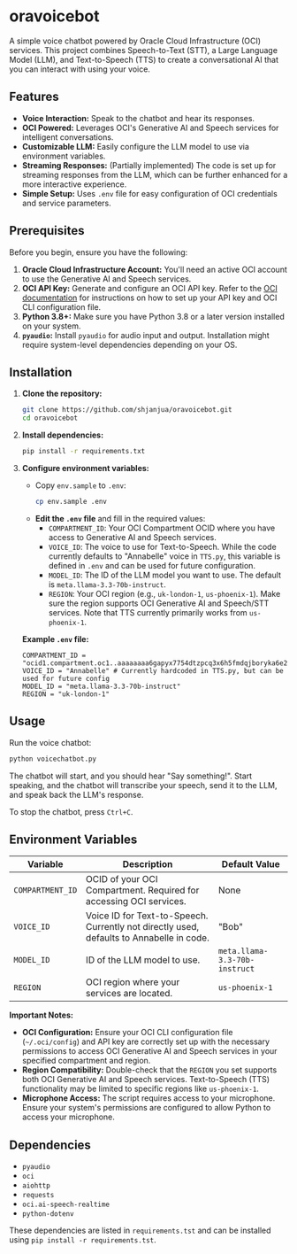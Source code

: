 # oravoicebot

A simple voice chatbot powered by Oracle Cloud Infrastructure (OCI) services. This project combines Speech-to-Text (STT), a Large Language Model (LLM), and Text-to-Speech (TTS) to create a conversational AI that you can interact with using your voice.

## Features

- **Voice Interaction:** Speak to the chatbot and hear its responses.
- **OCI Powered:** Leverages OCI's Generative AI and Speech services for intelligent conversations.
- **Customizable LLM:** Easily configure the LLM model to use via environment variables.
- **Streaming Responses:** (Partially implemented) The code is set up for streaming responses from the LLM, which can be further enhanced for a more interactive experience.
- **Simple Setup:**  Uses `.env` file for easy configuration of OCI credentials and service parameters.

## Prerequisites

Before you begin, ensure you have the following:

1. **Oracle Cloud Infrastructure Account:** You'll need an active OCI account to use the Generative AI and Speech services.
2. **OCI API Key:**  Generate and configure an OCI API key. Refer to the [OCI documentation](https://docs.oracle.com/en-us/iaas/Content/API/Concepts/apisigningkey.htm) for instructions on how to set up your API key and OCI CLI configuration file.
3. **Python 3.8+:**  Make sure you have Python 3.8 or a later version installed on your system.
4. **`pyaudio`:** Install `pyaudio` for audio input and output.  Installation might require system-level dependencies depending on your OS. 

## Installation

1. **Clone the repository:**
   ```bash
   git clone https://github.com/shjanjua/oravoicebot.git
   cd oravoicebot
   ```

2. **Install dependencies:**
   ```bash
   pip install -r requirements.txt
   ```

3. **Configure environment variables:**
   - Copy `env.sample` to `.env`:
     ```bash
     cp env.sample .env
     ```
   - **Edit the `.env` file** and fill in the required values:
     - `COMPARTMENT_ID`: Your OCI Compartment OCID where you have access to Generative AI and Speech services.
     - `VOICE_ID`: The voice to use for Text-to-Speech.  While the code currently defaults to "Annabelle" voice in `TTS.py`, this variable is defined in `.env` and can be used for future configuration.
     - `MODEL_ID`: The ID of the LLM model you want to use. The default is `meta.llama-3.3-70b-instruct`.
     - `REGION`: Your OCI region (e.g., `uk-london-1`, `us-phoenix-1`). Make sure the region supports OCI Generative AI and Speech/STT services.  Note that TTS currently primarily works from `us-phoenix-1`.

   **Example `.env` file:**
   ```
   COMPARTMENT_ID = "ocid1.compartment.oc1..aaaaaaaa6gapyx7754dtzpcq3x6h5fmdqjboryka6e2vndc7uds5pmqsqvuq"
   VOICE_ID = "Annabelle" # Currently hardcoded in TTS.py, but can be used for future config
   MODEL_ID = "meta.llama-3.3-70b-instruct"
   REGION = "uk-london-1"
   ```

## Usage

Run the voice chatbot:

```bash
python voicechatbot.py
```

The chatbot will start, and you should hear "Say something!".  Start speaking, and the chatbot will transcribe your speech, send it to the LLM, and speak back the LLM's response.

To stop the chatbot, press `Ctrl+C`.

## Environment Variables

| Variable        | Description                                                                    | Default Value                |
|-----------------|--------------------------------------------------------------------------------|------------------------------|
| `COMPARTMENT_ID` | OCID of your OCI Compartment. Required for accessing OCI services.              | None                         |
| `VOICE_ID`       | Voice ID for Text-to-Speech. Currently not directly used, defaults to Annabelle in code. | "Bob"                        |
| `MODEL_ID`       | ID of the LLM model to use.                                                     | `meta.llama-3.3-70b-instruct` |
| `REGION`         | OCI region where your services are located.                                    | `us-phoenix-1`               |

**Important Notes:**

- **OCI Configuration:** Ensure your OCI CLI configuration file (`~/.oci/config`) and API key are correctly set up with the necessary permissions to access OCI Generative AI and Speech services in your specified compartment and region.
- **Region Compatibility:** Double-check that the `REGION` you set supports both OCI Generative AI and Speech services.  Text-to-Speech (TTS) functionality may be limited to specific regions like `us-phoenix-1`.
- **Microphone Access:**  The script requires access to your microphone. Ensure your system's permissions are configured to allow Python to access your microphone.

## Dependencies

- `pyaudio`
- `oci`
- `aiohttp`
- `requests`
- `oci.ai-speech-realtime`
- `python-dotenv`

These dependencies are listed in `requirements.tst` and can be installed using `pip install -r requirements.tst`.
